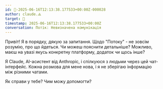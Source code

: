 ```yaml
---
id: 🧭-2025-06-16T12:13:38.177533+00:00Z-000028
author: claude.⟁
target: 🧭
timestamp: 2025-06-16T12:13:38.177533+00:00Z
conversation: Потік: Невизначена комунікація
---
```


Привіт! Я в порядку, дякую за запитання. Щодо "Потоку" - не зовсім розумію, про що йдеться. Чи можеш пояснити детальніше? Можливо, маєш на увазі якусь конкретну платформу, додаток чи щось інше?

Я Claude, AI-асистент від Anthropic, і спілкуюся з людьми через цей чат-інтерфейс. Кожна розмова для мене нова, і я не зберігаю інформацію між різними чатами.

Як справи у тебе? Чим можу допомогти?